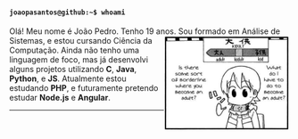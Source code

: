 <h4><code>joaopasantos@github:~$ whoami</code></h4>

Olá! Meu nome é João Pedro. Tenho 19 anos. <img width="45%" align= "right" src="images/kidult.jpg">
Sou formado em Análise de Sistemas, e estou cursando Ciência da Computação.
Ainda não tenho uma linguagem de foco, mas já desenvolvi alguns projetos utilizando **C**, **Java**, **Python**, e **JS**. 
Atualmente estou estudando **PHP**, e futuramente pretendo estudar **Node.js** e **Angular**.
___